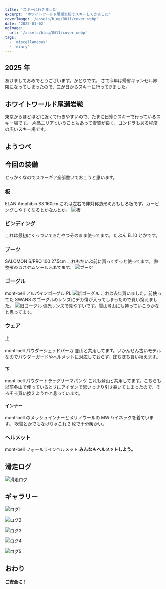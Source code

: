 ```yaml
---
title: 'スキーに行きました'
excerpt: 'ホワイトワールド尾瀬岩鞍でスキーしてきました'
coverImage: '/assets/blog/0011/cover.webp'
date: '2025-01-02'
ogImage:
  url: '/assets/blog/0011/cover.webp'
tags:
  - 'miscellaneous'
  - 'diary'
---
```


## 2025 年

あけましておめでとうございます。かとりです。
さて今年は帰省キャンセル界隈になってしまったので、三が日からスキーに行ってきました。

## ホワイトワールド尾瀬岩鞍

東京からほどほどに近くて行きやすいので、たまに日帰りスキーで行っているスキー場です。
片品エリアということもあって雪質が良く、ゴンドラもある程度の広いスキー場です。

## ようつべ

[](https://www.youtube.com/watch?v=7XM4WCGp_iE)

[](https://www.youtube.com/watch?v=CaIO_jYwy2g)

## 今回の装備

せっかくなのでスキーギア全部書いておこうと思います。

### 板

ELAN Amphibio S8 160cm
これは左右で非対称造形のおもしろ板です。カービングしやすくなるとかなんとか。
![板](/assets/blog/0011/003.webp)

### ビンディング

これは最初にくっついてきたやつそのまま使ってます。
たぶん EL10 とかです。

### ブーツ

SALOMON S/PRO 100 27.5cm
これもだいぶ前に買ってずっと使ってます。
熱整形のカスタムソール入れてます。
![ブーツ](/assets/blog/0011/002.webp)

### ゴーグル

mont-bell アルパインゴーグル PL
![新ゴーグル](/assets/blog/0011/004.webp)
これは去年買いました。前使ってた SWANS のゴーグルのレンズにデカ傷が入ってしまったので買い換えました。
![旧ゴーグル](/assets/blog/0011/001.webp)
偏光レンズで見やすいです。雪山登山にも持っていこうかなと思ってます。

### ウェア

#### 上

mont-bell パウダーシェッドパーカ
登山と共用してます。いかんせん古いモデルなのでパウダーガードやヘルメットに対応しておらず、ぼちぼち買い換えます。

#### 下

mont-bell パウダートラックサーマパンツ
これも登山と共用してます。こちらも以前冬山で使っているときにアイゼンで思いっきり引き裂いてしまったので、そろそろ買い換えようかと思っています。

#### インナー

mont-bell のメッシュインナーとメリノウールの MW ハイネックを着ています。
吹雪とかでもなけりゃこれ 2 枚で十分暖かい。

### ヘルメット

mont-bell フォールラインヘルメット
**みんなもヘルメットしよう。**

## 滑走ログ

![滑走ログ](/assets/blog/0011/005.webp)

## ギャラリー

![ログ1](/assets/blog/0011/006.webp)

![ログ2](/assets/blog/0011/007.webp)

![ログ3](/assets/blog/0011/008.webp)

![ログ4](/assets/blog/0011/009.webp)

![ログ5](/assets/blog/0011/010.webp)

## おわり

**ご安全に！**
